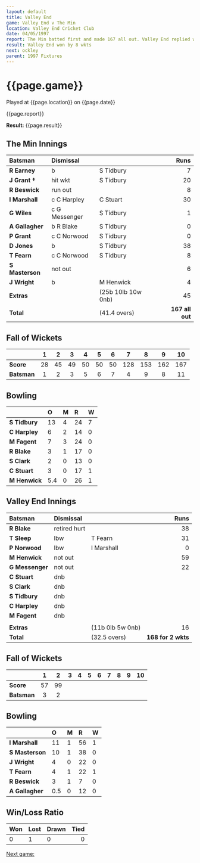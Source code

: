 ```yaml
---
layout: default
title: Valley End
game: Valley End v The Min
location: Valley End Cricket Club
date: 04/05/1997
report: The Min batted first and made 167 all out. Valley End replied with 168 for 2 wkts
result: Valley End won by 8 wkts
next: ockley
parent: 1997 Fixtures
---
```


# {{page.game}}

Played at {{page.location}} on {{page.date}}

{{page.report}}

**Result:** {{page.result}}

## The Min Innings

| Batsman | Dismissal |  | Runs |
|:---|:---|---|---:|
| **R Earney** | b | S Tidbury | 7 |
| **J Grant &#8224;** | hit wkt | S Tidbury | 20 |
| **R Beswick** | run out |  | 8 |
| **I Marshall** | c C Harpley | C Stuart | 30 |
| **G Wiles** | c G Messenger | S Tidbury | 1 |
| **A Gallagher** | b R Blake | S Tidbury | 0 |
| **P Grant** | c C Norwood | S Tidbury | 0 |
| **D Jones** | b | S Tidbury | 38 |
| **T Fearn** | c C Norwood | S Tidbury | 8 |
| **S Masterson** | not out |  | 6 |
| **J Wright** | b | M Henwick | 4 |
| **Extras** | | (25b 10lb 10w 0nb) | 45 |
| **Total** | | (41.4 overs) | **167 all out** |

## Fall of Wickets

| | 1 | 2 | 3 | 4 | 5 | 6 | 7 | 8 | 9 | 10 |
|---|:---:|:---:|:---:|:---:|:---:|:---:|:---:|:---:|:---:|:---:|
| **Score** | 28 | 45 | 49 | 50 | 50 | 50 | 128 | 153 | 162 | 167 |
| **Batsman** | 1 | 2 | 3 | 5 | 6 | 7 | 4 | 9 | 8 | 11 |

## Bowling

| | O | M | R | W |
|---|:---|:---|:---|:---|
| **S Tidbury** | 13 | 4 | 24 | 7 |
| **C Harpley** | 6 | 2 | 14 | 0 |
| **M Fagent** | 7 | 3 | 24 | 0 |
| **R Blake** | 3 | 1 | 17 | 0 |
| **S Clark** | 2 | 0 | 13 | 0 |
| **C Stuart** | 3 | 0 | 17 | 1 |
| **M Henwick** | 5.4 | 0 | 26 | 1 |

## Valley End Innings

| Batsman | Dismissal |  | Runs |
|:---|:---|---|---:|
| **R Blake** | retired hurt |  | 38 |
| **T Sleep** | lbw | T Fearn | 31 |
| **P Norwood** | lbw | I Marshall | 0 |
| **M Henwick** | not out |  | 59 |
| **G Messenger** | not out |  | 22 |
| **C Stuart** | dnb |  |  |
| **S Clark** | dnb |  |  |
| **S Tidbury** | dnb |  |  |
| **C Harpley** | dnb |  |  |
| **M Fagent** | dnb |  |  |
|  |  |  |  |
| **Extras** | | (11b 0lb 5w 0nb) | 16 |
| **Total** | | (32.5 overs) | **168 for 2 wkts** |

## Fall of Wickets

| | 1 | 2 | 3 | 4 | 5 | 6 | 7 | 8 | 9 | 10 |
|---|:---:|:---:|:---:|:---:|:---:|:---:|:---:|:---:|:---:|:---:|
| **Score** | 57 | 99 |  |  |  |  |  |  |  |  |
| **Batsman** | 3 | 2 |  |  |  |  |  |  |  |  |

## Bowling

| | O | M | R | W |
|---|:---|:---|:---|:---|
| **I Marshall** | 11 | 1 | 56 | 1 |
| **S Masterson** | 10 | 1 | 38 | 0 |
| **J Wright** | 4 | 0 | 22 | 0 |
| **T Fearn** | 4 | 1 | 22 | 1 |
| **R Beswick** | 3 | 1 | 7 | 0 |
| **A Gallagher** | 0.5 | 0 | 12 | 0 |

## Win/Loss Ratio

| Won | Lost | Drawn | Tied |
|:---|:---|:---|---:|
| 0 | 1 | 0 | 0 |

[Next game:]({{page.next}})